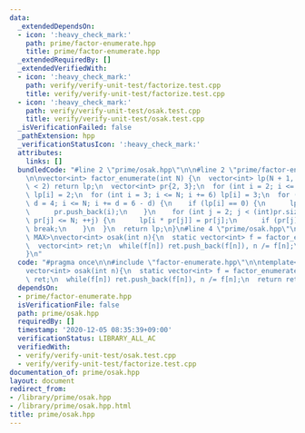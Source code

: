 ```yaml
---
data:
  _extendedDependsOn:
  - icon: ':heavy_check_mark:'
    path: prime/factor-enumerate.hpp
    title: prime/factor-enumerate.hpp
  _extendedRequiredBy: []
  _extendedVerifiedWith:
  - icon: ':heavy_check_mark:'
    path: verify/verify-unit-test/factorize.test.cpp
    title: verify/verify-unit-test/factorize.test.cpp
  - icon: ':heavy_check_mark:'
    path: verify/verify-unit-test/osak.test.cpp
    title: verify/verify-unit-test/osak.test.cpp
  _isVerificationFailed: false
  _pathExtension: hpp
  _verificationStatusIcon: ':heavy_check_mark:'
  attributes:
    links: []
  bundledCode: "#line 2 \"prime/osak.hpp\"\n\n#line 2 \"prime/factor-enumerate.hpp\"\
    \n\nvector<int> factor_enumerate(int N) {\n  vector<int> lp(N + 1, 0);\n  if (N\
    \ < 2) return lp;\n  vector<int> pr{2, 3};\n  for (int i = 2; i <= N; i += 2)\
    \ lp[i] = 2;\n  for (int i = 3; i <= N; i += 6) lp[i] = 3;\n  for (int i = 5,\
    \ d = 4; i <= N; i += d = 6 - d) {\n    if (lp[i] == 0) {\n      lp[i] = i;\n\
    \      pr.push_back(i);\n    }\n    for (int j = 2; j < (int)pr.size() && i *\
    \ pr[j] <= N; ++j) {\n      lp[i * pr[j]] = pr[j];\n      if (pr[j] == lp[i])\
    \ break;\n    }\n  }\n  return lp;\n}\n#line 4 \"prime/osak.hpp\"\n\ntemplate<int\
    \ MAX>\nvector<int> osak(int n){\n  static vector<int> f = factor_enumerate(MAX);\n\
    \  vector<int> ret;\n  while(f[n]) ret.push_back(f[n]), n /= f[n];\n  return ret;\n\
    }\n"
  code: "#pragma once\n\n#include \"factor-enumerate.hpp\"\n\ntemplate<int MAX>\n\
    vector<int> osak(int n){\n  static vector<int> f = factor_enumerate(MAX);\n  vector<int>\
    \ ret;\n  while(f[n]) ret.push_back(f[n]), n /= f[n];\n  return ret;\n}"
  dependsOn:
  - prime/factor-enumerate.hpp
  isVerificationFile: false
  path: prime/osak.hpp
  requiredBy: []
  timestamp: '2020-12-05 08:35:39+09:00'
  verificationStatus: LIBRARY_ALL_AC
  verifiedWith:
  - verify/verify-unit-test/osak.test.cpp
  - verify/verify-unit-test/factorize.test.cpp
documentation_of: prime/osak.hpp
layout: document
redirect_from:
- /library/prime/osak.hpp
- /library/prime/osak.hpp.html
title: prime/osak.hpp
---
```

